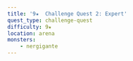 ```yaml
---
title: '9★  Challenge Quest 2: Expert'
quest_type: challenge-quest
difficulty: 9★
location: arena
monsters:
    - nergigante
---
```



